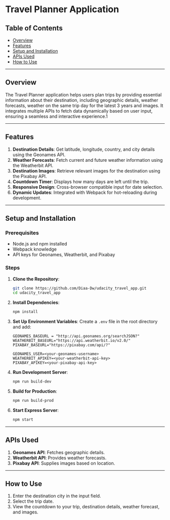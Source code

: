 # Travel Planner Application

## Table of Contents
- [Overview](#overview)
- [Features](#features)
- [Setup and Installation](#setup-and-installation)
- [APIs Used](#apis-used)
- [How to Use](#how-to-use)

---

## Overview
The Travel Planner application helps users plan trips by providing essential information about their destination, including geographic details, weather forecasts, weather on the same trip day for the latest 3 years and images. It integrates multiple APIs to fetch data dynamically based on user input, ensuring a seamless and interactive experience.1

---

## Features
1. **Destination Details**: Get latitude, longitude, country, and city details using the Geonames API.
2. **Weather Forecasts**: Fetch current and future weather information using the Weatherbit API.
3. **Destination Images**: Retrieve relevant images for the destination using the Pixabay API.
4. **Countdown Timer**: Displays how many days are left until the trip.
5. **Responsive Design**: Cross-browser compatible input for date selection.
6. **Dynamic Updates**: Integrated with Webpack for hot-reloading during development.


---

## Setup and Installation
### Prerequisites
- Node.js and npm installed
- Webpack knowledge
- API keys for Geonames, Weatherbit, and Pixabay

### Steps
1. **Clone the Repository**:
   ```bash
   git clone https://github.com/Diaa-Dw/udacity_travel_app.git
   cd udacity_travel_app
   ```
2. **Install Dependencies**:
   ```bash
   npm install
   ```
3. **Set Up Environment Variables**:
   Create a `.env` file in the root directory and add:
   ```env
   GEONAMES_BASEURL = "http://api.geonames.org/searchJSON?"
   WEATHERBIT_BASEURL="https://api.weatherbit.io/v2.0/"
   PIXABAY_BASEURL="https://pixabay.com/api/?"

   GEONAMES_USER=<your-geonames-username>
   WEATHERBIT_APIKEY=<your-weatherbit-api-key>
   PIXABAY_APIKEY=<your-pixabay-api-key>
   ```
4. **Run Development Server**:
   ```bash
   npm run build-dev
   ```
5. **Build for Production**:
   ```bash
   npm run build-prod
   ```
6. **Start Express Server**:
   ```bash
   npm start
   ```


---

## APIs Used
1. **Geonames API**: Fetches geographic details.
2. **Weatherbit API**: Provides weather forecasts.
3. **Pixabay API**: Supplies images based on location.

---

## How to Use
1. Enter the destination city in the input field.
2. Select the trip date.
3. View the countdown to your trip, destination details, weather forecast, and images.

